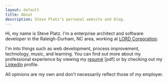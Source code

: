 ```yaml
---
layout: default
title: About
description: Steve Platz's personal website and blog.
---
```


Hi, my name is Steve Platz. I'm a enterprise architect and software developer in the Raleigh-Durham, NC area, working at [LORD Corporation](http://www.lord.com). 

I'm into things such as web development, process improvement, technology, music, and learning. You can find out more about my professional experience by viewing my [resum&eacute;](/files/resume.pdf) \[pdf\] or by checking out my [LinkedIn](http://www.linkedin.com/in/steveplatz) profile.

All opinions are my own and don't necessarily reflect those of my employer.
